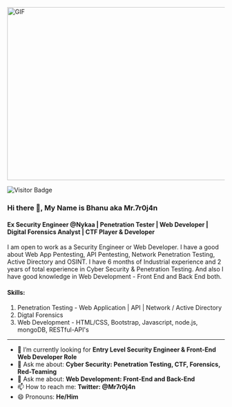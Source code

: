 <img align="center" alt="GIF" src="https://thumbs.dreamstime.com/b/human-skull-green-binary-code-matrix-background-side-view-human-skull-concept-hacker-computer-virus-database-theft-171886103.jpg" width="800" height="400" />

![Visitor Badge](https://visitor-badge.laobi.icu/badge?page_id=mr-7r0j4n)

### Hi there 👋, My Name is Bhanu aka Mr.7r0j4n

#### Ex Security Engineer @Nykaa | Penetration Tester | Web Developer | Digital Forensics Analyst | CTF Player & Developer    
I am open to work as a Security Engineer or Web Developer. I have a good about Web App Pentesting, API Pentesting, Network Penetration Testing, Active Directory and OSINT. I have 6 months of Industrial experience and 2 years of total experience in Cyber Security & Penetration Testing. And also I have good knowledge in Web Development - Front End and Back End both.

#### Skills:
1. Penetration Testing - Web Application | API | Network / Active Directory 
2. Digtal Forensics
3. Web Development - HTML/CSS, Bootstrap, Javascript, node.js, mongoDB, RESTful-API's
---
- 🔭 I’m currently looking for **Entry Level Security Engineer & Front-End Web Developer Role**
- 💬 Ask me about: **Cyber Security: Penetration Testing, CTF, Forensics, Red-Teaming**
- 💬 Ask me about: **Web Development: Front-End and Back-End**
- 📫 How to reach me: **Twitter: @Mr7r0j4n** 
- 😄 Pronouns: **He/Him**
